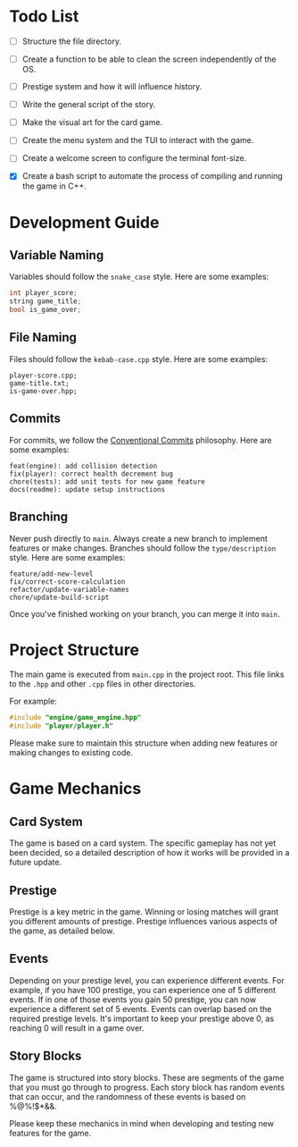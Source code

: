 # Todo List

- [ ] Structure the file directory.
- [ ] Create a function to be able to clean the screen independently of the OS.
- [ ] Prestige system and how it will influence history.
- [ ] Write the general script of the story.
- [ ] Make the visual art for the card game.
- [ ] Create the menu system and the TUI to interact with the game.
- [ ] Create a welcome screen to configure the terminal font-size.

- [x] Create a bash script to automate the process of compiling and running the game in C++.

# Development Guide

## Variable Naming
Variables should follow the `snake_case` style. Here are some examples:

```c++
int player_score;
string game_title;
bool is_game_over;
```

## File Naming
Files should follow the `kebab-case.cpp` style. Here are some examples:

```
player-score.cpp;
game-title.txt;
is-game-over.hpp;
```

## Commits
For commits, we follow the [Conventional Commits](https://www.conventionalcommits.org/en/v1.0.0/) philosophy. Here are some examples:

```
feat(engine): add collision detection
fix(player): correct health decrement bug
chore(tests): add unit tests for new game feature
docs(readme): update setup instructions
```

## Branching
Never push directly to `main`. Always create a new branch to implement features or make changes. Branches should follow the `type/description` style. Here are some examples:

```
feature/add-new-level
fix/correct-score-calculation
refactor/update-variable-names
chore/update-build-script
```
Once you've finished working on your branch, you can merge it into `main`.

# Project Structure

The main game is executed from `main.cpp` in the project root. This file links to the `.hpp` and other `.cpp` files in other directories.

For example:

```c++
#include "engine/game_engine.hpp"
#include "player/player.h"
```
Please make sure to maintain this structure when adding new features or making changes to existing code.

# Game Mechanics

## Card System
The game is based on a card system. The specific gameplay has not yet been decided, so a detailed description of how it works will be provided in a future update.

## Prestige
Prestige is a key metric in the game. Winning or losing matches will grant you different amounts of prestige. Prestige influences various aspects of the game, as detailed below.

## Events
Depending on your prestige level, you can experience different events. For example, if you have 100 prestige, you can experience one of 5 different events. If in one of those events you gain 50 prestige, you can now experience a different set of 5 events. Events can overlap based on the required prestige levels.
It's important to keep your prestige above 0, as reaching 0 will result in a game over.

## Story Blocks
The game is structured into story blocks. These are segments of the game that you must go through to progress. Each story block has random events that can occur, and the randomness of these events is based on %$@$%!$*&&.

Please keep these mechanics in mind when developing and testing new features for the game.
